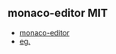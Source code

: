 ## monaco-editor MIT


- [monaco-editor](https://github.com/Microsoft/monaco-editor)
- [eg.](https://github.com/Microsoft/monaco-editor-samples/)